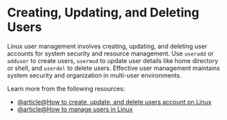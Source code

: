 # Creating, Updating, and Deleting Users

Linux user management involves creating, updating, and deleting user accounts for system security and resource management. Use `useradd` or `adduser` to create users, `usermod` to update user details like home directory or shell, and `userdel` to delete users. Effective user management maintains system security and organization in multi-user environments.

Learn more from the following resources:

- [@article@How to create, update, and delete users account on Linux](https://linuxconfig.org/how-to-create-modify-and-delete-users-account-on-linux)
- [@article@How to manage users in Linux](https://www.freecodecamp.org/news/how-to-manage-users-in-linux/)